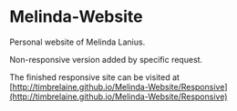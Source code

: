 # Melinda-Website
Personal website of Melinda Lanius.

Non-responsive version added by specific request.

The finished responsive site can be visited at [http://timbrelaine.github.io/Melinda-Website/Responsive](http://timbrelaine.github.io/Melinda-Website/Responsive)
